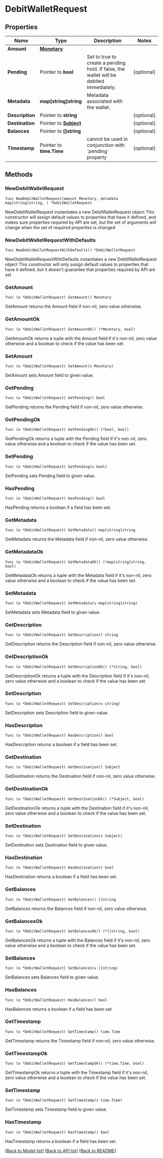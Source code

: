 # DebitWalletRequest

## Properties

Name | Type | Description | Notes
------------ | ------------- | ------------- | -------------
**Amount** | [**Monetary**](Monetary.md) |  | 
**Pending** | Pointer to **bool** | Set to true to create a pending hold. If false, the wallet will be debited immediately. | [optional] 
**Metadata** | **map[string]string** | Metadata associated with the wallet. | 
**Description** | Pointer to **string** |  | [optional] 
**Destination** | Pointer to [**Subject**](Subject.md) |  | [optional] 
**Balances** | Pointer to **[]string** |  | [optional] 
**Timestamp** | Pointer to **time.Time** | cannot be used in conjunction with &#x60;pending&#x60; property | [optional] 

## Methods

### NewDebitWalletRequest

`func NewDebitWalletRequest(amount Monetary, metadata map[string]string, ) *DebitWalletRequest`

NewDebitWalletRequest instantiates a new DebitWalletRequest object
This constructor will assign default values to properties that have it defined,
and makes sure properties required by API are set, but the set of arguments
will change when the set of required properties is changed

### NewDebitWalletRequestWithDefaults

`func NewDebitWalletRequestWithDefaults() *DebitWalletRequest`

NewDebitWalletRequestWithDefaults instantiates a new DebitWalletRequest object
This constructor will only assign default values to properties that have it defined,
but it doesn't guarantee that properties required by API are set

### GetAmount

`func (o *DebitWalletRequest) GetAmount() Monetary`

GetAmount returns the Amount field if non-nil, zero value otherwise.

### GetAmountOk

`func (o *DebitWalletRequest) GetAmountOk() (*Monetary, bool)`

GetAmountOk returns a tuple with the Amount field if it's non-nil, zero value otherwise
and a boolean to check if the value has been set.

### SetAmount

`func (o *DebitWalletRequest) SetAmount(v Monetary)`

SetAmount sets Amount field to given value.


### GetPending

`func (o *DebitWalletRequest) GetPending() bool`

GetPending returns the Pending field if non-nil, zero value otherwise.

### GetPendingOk

`func (o *DebitWalletRequest) GetPendingOk() (*bool, bool)`

GetPendingOk returns a tuple with the Pending field if it's non-nil, zero value otherwise
and a boolean to check if the value has been set.

### SetPending

`func (o *DebitWalletRequest) SetPending(v bool)`

SetPending sets Pending field to given value.

### HasPending

`func (o *DebitWalletRequest) HasPending() bool`

HasPending returns a boolean if a field has been set.

### GetMetadata

`func (o *DebitWalletRequest) GetMetadata() map[string]string`

GetMetadata returns the Metadata field if non-nil, zero value otherwise.

### GetMetadataOk

`func (o *DebitWalletRequest) GetMetadataOk() (*map[string]string, bool)`

GetMetadataOk returns a tuple with the Metadata field if it's non-nil, zero value otherwise
and a boolean to check if the value has been set.

### SetMetadata

`func (o *DebitWalletRequest) SetMetadata(v map[string]string)`

SetMetadata sets Metadata field to given value.


### GetDescription

`func (o *DebitWalletRequest) GetDescription() string`

GetDescription returns the Description field if non-nil, zero value otherwise.

### GetDescriptionOk

`func (o *DebitWalletRequest) GetDescriptionOk() (*string, bool)`

GetDescriptionOk returns a tuple with the Description field if it's non-nil, zero value otherwise
and a boolean to check if the value has been set.

### SetDescription

`func (o *DebitWalletRequest) SetDescription(v string)`

SetDescription sets Description field to given value.

### HasDescription

`func (o *DebitWalletRequest) HasDescription() bool`

HasDescription returns a boolean if a field has been set.

### GetDestination

`func (o *DebitWalletRequest) GetDestination() Subject`

GetDestination returns the Destination field if non-nil, zero value otherwise.

### GetDestinationOk

`func (o *DebitWalletRequest) GetDestinationOk() (*Subject, bool)`

GetDestinationOk returns a tuple with the Destination field if it's non-nil, zero value otherwise
and a boolean to check if the value has been set.

### SetDestination

`func (o *DebitWalletRequest) SetDestination(v Subject)`

SetDestination sets Destination field to given value.

### HasDestination

`func (o *DebitWalletRequest) HasDestination() bool`

HasDestination returns a boolean if a field has been set.

### GetBalances

`func (o *DebitWalletRequest) GetBalances() []string`

GetBalances returns the Balances field if non-nil, zero value otherwise.

### GetBalancesOk

`func (o *DebitWalletRequest) GetBalancesOk() (*[]string, bool)`

GetBalancesOk returns a tuple with the Balances field if it's non-nil, zero value otherwise
and a boolean to check if the value has been set.

### SetBalances

`func (o *DebitWalletRequest) SetBalances(v []string)`

SetBalances sets Balances field to given value.

### HasBalances

`func (o *DebitWalletRequest) HasBalances() bool`

HasBalances returns a boolean if a field has been set.

### GetTimestamp

`func (o *DebitWalletRequest) GetTimestamp() time.Time`

GetTimestamp returns the Timestamp field if non-nil, zero value otherwise.

### GetTimestampOk

`func (o *DebitWalletRequest) GetTimestampOk() (*time.Time, bool)`

GetTimestampOk returns a tuple with the Timestamp field if it's non-nil, zero value otherwise
and a boolean to check if the value has been set.

### SetTimestamp

`func (o *DebitWalletRequest) SetTimestamp(v time.Time)`

SetTimestamp sets Timestamp field to given value.

### HasTimestamp

`func (o *DebitWalletRequest) HasTimestamp() bool`

HasTimestamp returns a boolean if a field has been set.


[[Back to Model list]](../README.md#documentation-for-models) [[Back to API list]](../README.md#documentation-for-api-endpoints) [[Back to README]](../README.md)


